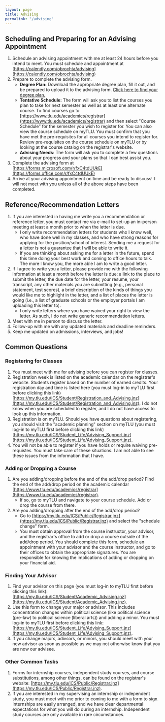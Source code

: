 ```yaml
---
layout: page
title: Advising
permalink: "/advising"
---
```

 
## Scheduling and Preparing for an Advising Appointment
1. Schedule an advising appointment with me at least 24 hours before you intend to meet. You must schedule and appointment at [https://calendly.com/obrochta/advising](https://calendly.com/obrochta/advising)
2. Prepare to complete the advising form.
	* **Degree Plan:** Download the appropriate degree plan, fill it out, and be prepared to upload it to the advising form. [Click here to find your degree plan.](https://my.tlu.edu/ICS/Public/Registrar.jnz)
	* **Tentative Schedule:** The form will ask you to list the courses you plan to take for next semester as well as at least one alternate course. To find courses go to [https://www.tlu.edu/academics/registrar](https://www.tlu.edu/academics/registrar) and then select "Course Schedule" for the semester you wish to register for. You can also view the course schedule on myTLU. You must confirm that you have met the pre-requisites for all courses you intend to register for. Review pre-requisites on the course schedule on myTLU or by looking at the course catalog on the registrar's website.
	* **Advising Needs:** The form will ask you to complete a few questions about your progress and your plans so that I can best assist you.
3. Complete the advising form at [https://forms.microsoft.com/r/fxC4tdUUkE](https://forms.office.com/r/fxC4tdUUkE)
4. Arrive at your advising appointment on time and be ready to discuss! I will not meet with you unless all of the above steps have been completed.


## Reference/Recommendation Letters
1. If you are interested in having me write you a recommendation or reference letter, you must contact me via e-mail to set-up an in-person meeting at least a month prior to when the letter is due.
	* I only write recommendation letters for students who I know well, who have done well in my classes, and who have strong reasons for applying for the position/school of interest. Sending me a request for a letter is not a guarantee that I will be able to write it.
	* If you are thinking about asking me for a letter in the future, spend this time doing your best work and coming to office hours to talk. The more I know you, the more able I am to write a good letter.
2. If I agree to write you a letter, please provide me with the following information at least a month before the letter is due: a link to the place to submit the letter, the due date for the letter, your resume, your transcript, any other materials you are submitting (e.g., personal statement, test scores), a brief description of the kinds of things you would like me to highlight in the letter, and a list of places the letter is going (i.e., a list of graduate schools or the employer portals I am uploading this letter to).
	* I only write letters where you have waived your right to view the letter. As such, I do not write generic recommendation letters.
3. Meet with me in person to discuss the letter.
4. Follow-up with me with any updated materials and deadline reminders.
5. Keep me updated on admissions, interviews, and jobs!


## Common Questions
### Registering for Classes
1. You must meet with me for advising before you can register for classes.
2.	Registration week is listed on the academic calendar on the registrar's website. Students register based on the number of earned credits. Your registration day and time is listed here (you must log-in to myTLU first before clicking this link) [https://my.tlu.edu/ICS/Student/Registration_and_Advising.jnz](https://my.tlu.edu/ICS/Student/Registration_and_Advising.jnz). I do not know when you are scheduled to register, and I do not have access to look up this information.
3.	Registration is on myTLU. Should you have questions about registering, you should visit the "academic planning" section on myTLU (you must log-in to myTLU first before clicking this link) [https://my.tlu.edu/ICS/Student_Life/Advising_Support.jnz](https://my.tlu.edu/ICS/Student_Life/Advising_Support.jnz).
4.	You will not be able to register if you have holds or require waiving pre-requistes. You must take care of these situations. I am not able to see these issues from the information that I have.


### Adding or Dropping a Course
1. Are you adding/dropping before the end of the add/drop period? Find the end of the add/drop period on the academic calendar [https://www.tlu.edu/academics/registrar](https://www.tlu.edu/academics/registrar).
	* If so, go to myTLU and navigate to your course schedule. Add or drop the course from there.
2. Are you adding/dropping after the end of the add/drop period?
	* Go to [https://my.tlu.edu/ICS/Public/Registrar.jnz](https://my.tlu.edu/ICS/Public/Registrar.jnz) and select the "schedule change" form.
	* You must obtain approval from the course instructor, your advisor, and the registrar's office to add or drop a course outside of the add/drop period. You should complete this form, schedule an appointment with your advisor and the course instructor, and go to their offices to obtain the appropriate signatures. You are responsible for knowing the implications of adding or dropping on your financial aid.


### Finding Your Advisor
1.	Find your advisor on this page (you must log-in to myTLU first before clicking this link): [https://my.tlu.edu/ICS/Student/Academic_Advising.jnz](https://my.tlu.edu/ICS/Student/Academic_Advising.jnz).
2.  Use this form to change your major or advisor. This includes concentration changes within political science (like political science (pre-law) to political science (liberal arts)) and adding a minor. You must log-in to myTLU first before clicking this link: [https://my.tlu.edu/ICS/Student_Life/Advising_Support.jnz](https://my.tlu.edu/ICS/Student_Life/Advising_Support.jnz).
3.  If you change majors, adivsors, or minors, you should meet with your new advisor as soon as possible as we may not otherwise know that you are now our advisee.


### Other Common Tasks
1.  Forms for internship courses, independent study courses, and course substitutions, among other things, can be found on the registrar's website: [https://my.tlu.edu/ICS/Public/Registrar.jnz](https://my.tlu.edu/ICS/Public/Registrar.jnz).
2.  If you are interested in my supervising an internship or independent study, you must meet with me prior to coming to me with a form to sign. Internships are easily arranged, and we have clear departmental expectations for what you will do during an internship. Independent study courses are only available in rare circumstances.




